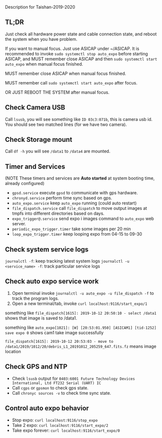 Description for Taishan-2019-2020

## TL;DR
Just check all hardware power state and cable connection state, and reboot the system when you have problem.

If you want to manual focus. Just use ASICAP under ~/ASICAP. It is recommended to invoke `sudo systemctl stop auto_expo` before starting ASICAP, and MUST remember close ASICAP and then `sudo systemctl start auto_expo` when manual focus finished.

MUST remember close ASICAP when manual focus finished.

MUST remember call `sudo systemctl start auto_expo` after focus.

OR JUST REBOOT THE SYSTEM after manual focus.

## Check Camera USB

Call `lsusb`, you will see something like `ID 03c3:071b`, this is camera usb id. You should see two matched lines (for we have two camera).

## Check Storage mount

Call `df -h` you will see `/data1` to `/data4` are mounted.

## Timer and Services
(NOTE These timers and services are **Auto started** at system booting time, already configured)

- `gpsd.service` execute `gpsd` to communicate with gps hardware.
- `chronyd.service` perform time sync based on gps.
- `auto_expo.service` keep `auto_expo` running (could auto restart)
- `file_dispatch.service` call `file_dispatch` to move output images at tmpfs into different directories based on days.
- `expo_trigger@.service` send expo i images command to `auto_expo` web server.
- `periodic_expo_trigger.timer` take some images per 20 min
- `loop_expo_trigger.timer` keep looping expo from 04-15 to 09-30

## Check system service logs

`journalctl -f`: keep tracking latest system logs
`journalctl -u <service_name> -f`: track particular service logs

## Check auto expo service work

1. Open terminal invoke `journalctl -u auto_expo -u file_dispatch -f` to track the program logs.
2. Open a new terminal/tab, invoke `curl localhost:9116/start_expo/1`

something like `file_dispatch[1615]: 2019-10-12 20:50:10 - select /data1` shows that image is saved to /data1. 

something like `auto_expo[1021]: [W] [20:53:01.950] [ASICAM1] [tid-1252] save expo 0` shows cam1 take image successfully

`file_dispatch[1615]: 2019-10-12 20:53:03 - move to /data1/2019/1012/20/debris_L1_20191012_205259_647.fits.fz` means image location

## Check GPS and NTP

- Check `lsusb` output for `0403:6001 Future Technology Devices International, Ltd FT232 Serial (UART) IC`
- Call `cgps` or `gpsmon` to check gps state.
- Call `chronyc sources -v` to check time sync state.

## Control auto expo behavior

- Stop expo: `curl localhost:9116/stop_expo`
- Take 2 expo: `curl localhost:9116/start_expo/2`
- Take expo forever: `curl localhost:9116/start_expo/0`
